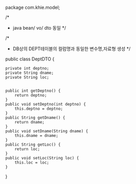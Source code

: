 package com.khie.model;

/*
 * java bean/ vo/ dto 동일
 */


/*
 * DB상의 DEPT테이블의 컬럼명과 동일한 변수명,자료형 생성
 */

public class DeptDTO {

	private int deptno;
	private String dname;
	private String loc;


	public int getDeptno() {
		return deptno;
	}
	public void setDeptno(int deptno) {
		this.deptno = deptno;
	}
	public String getDname() {
		return dname;
	}
	public void setDname(String dname) {
		this.dname = dname;
	}
	public String getLoc() {
		return loc;
	}
	public void setLoc(String loc) {
		this.loc = loc;
	}

}

